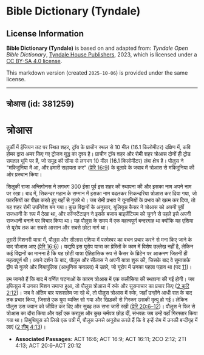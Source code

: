 # Bible Dictionary (Tyndale)

## License Information

**Bible Dictionary (Tyndale)** is based on and adapted from: _Tyndale Open Bible Dictionary_, [Tyndale House Publishers](https://tyndaleopenresources.com/), 2023, which is licensed under a [CC BY-SA 4.0 license](https://creativecommons.org/licenses/by-sa/4.0/legalcode.en).

This markdown version (created `2025-10-06`) is provided under the same license.



--------------------------------

## त्रोआस (id: 381259)

त्रोआस
======

तुर्की में ईजियन तट पर स्थित शहर, ट्रॉय के प्राचीन स्थल से 10 मील (16\.1 किलोमीटर) दक्षिण में, कवि होमर द्वारा अमर किए गए ट्रोजन युद्ध का दृश्य है। प्राचीन ट्रॉय शहर और रोमी शहर त्रोआस दोनों ही ट्रोड समतल भूमि पर हैं, जो समुद्र की सीमा से लगभग 10 मील (16\.1 किलोमीटर) लंबा क्षेत्र है। पौलुस ने "मकिदुनिया में आ, और हमारी सहायता कर" ([प्रेरि 16:9](https://ref.ly/Acts16:9)) के बुलावे के जवाब में त्रोआस से मकिदुनिया की ओर प्रस्थान किया।

सिलूकी राजा अन्तिगोनस ने लगभग 300 ईसा पूर्व इस शहर की स्थापना की और इसका नाम अपने नाम पर रखा। बाद में, सिकन्दर महान के सम्मान में इसका नाम बदलकर सिकन्दरिया त्रोआस कर दिया गया, जो फारसियों का पीछा करते हुए यहाँ से गुजरे थे। जब रोमी प्रभाव ने यूनानियों के प्रभाव को खत्म कर दिया, तो यह शहर रोमी उपनिवेश बन गया। कुछ विद्वानों के अनुसार, यूलियुस कैसर ने त्रोआस को अपनी पूर्वी राजधानी के रूप में देखा था, और कॉन्स्टेंटाइन ने इसके बजाय बाइज़ेंटियम को चुनने से पहले इसे अपनी राजधानी बनाने पर विचार किया था। यह पौलुस के समय में एक महत्वपूर्ण बन्दरगाह था क्योंकि यह एशिया से यूरोप तक का सबसे आसान और सबसे छोटा मार्ग था।

दूसरी मिशनरी यात्रा में, पौलुस और सीलास एशिया में परमेश्वर का वचन प्रचार करने से मना किए जाने के बाद त्रौआस आए ([प्रेरि 16:6](https://ref.ly/Acts16:6))। यद्यपि इस यूरोप यात्रा का प्रेरितों के काम में विशेष उल्लेख नहीं है, लेकिन कई विद्वानों का मानना ​​है कि यह छोटी यात्रा ऐतिहासिक रूप से कैसर के ब्रिटेन पर आक्रमण जितनी ही महत्वपूर्ण थी। अपने दर्शन के बाद, पौलुस और सीलास ने अपनी यात्रा शुरू की, जिसके बाद वे सुमात्राके द्वीप से गुज़रे और नियापुलिस (आधुनिक कवल्ला) में उतरे, जो यूरोप में उनका पहला पड़ाव था (पद [11](https://ref.ly/Acts16:11))।

हम जानते हैं कि बाद में वर्णित घटनाओं के कारण त्रोआस में एक कलीसिया की स्थापना की गई होगी। जब इफिसुस में उनका मिशन समाप्त हुआ, तो पौलुस त्रोआस में रुके और सुसमाचार का प्रचार किए ([2 कुरि 2:12](https://ref.ly/2Cor2:12))। जब वे अंतिम बार यरूशलेम जा रहे थे, तो पौलुस त्रोआस में रुके, जहाँ उन्होंने आधी रात के बाद तक प्रचार किया, जिससे एक युवा व्यक्ति सो गया और खिड़की से गिरकर उसकी मृत्यु हो गई। लेकिन पौलुस उस जवान को जीवित कर दिए और सुबह तक सभा जारी रखी ([प्रेरि 20:6–12](https://ref.ly/Acts20:6-Acts20:12))। पौलुस ने फिर से त्रोआस का दौरा किया और वहाँ एक करपुस और कुछ चर्मपत्र छोड़ दीं, संभवतः जब उन्हें वहाँ गिरफ्तार किया गया था। तिमुथियुस को लिखे एक पत्री में, पौलुस उनसे अनुरोध करते हैं कि वे इन्हें रोम में उनकी बन्दीगृह में लाएं ([2 तीमु 4:13](https://ref.ly/2Tim4:13))।

* **Associated Passages:** ACT 16:6; ACT 16:9; ACT 16:11; 2CO 2:12; 2TI 4:13; ACT 20:6–ACT 20:12

